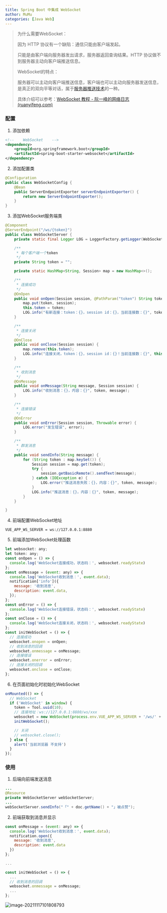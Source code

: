 ```yaml
---
title: Spring Boot 中集成 WebSocket
author: MuMu
categories: [Java Web]
---
```


> 为什么需要WebSocket：
>
> 因为 HTTP 协议有一个缺陷：通信只能由客户端发起。
>
> 只能是由客户端向服务器发出请求，服务器返回查询结果。HTTP 协议做不到服务器主动向客户端推送信息。
>
> WebSocket的特点：
>
> 服务器可以主动向客户端推送信息，客户端也可以主动向服务器发送信息，是真正的双向平等对话，属于[服务器推送技术](https://en.wikipedia.org/wiki/Push_technology)的一种。
>
> 具体介绍可以参考：[WebSocket 教程 - 阮一峰的网络日志 (ruanyifeng.com)](https://www.ruanyifeng.com/blog/2017/05/websocket.html)

### 配置

1. 添加依赖

```xml
<!--    WebSocket    -->
<dependency>
    <groupId>org.springframework.boot</groupId>
    <artifactId>spring-boot-starter-websocket</artifactId>
</dependency>
```

2. 添加配置类

```java
@Configuration
public class WebSocketConfig {
    @Bean
    public ServerEndpointExporter serverEndpointExporter() {
        return new ServerEndpointExporter();
    }
}
```

3. 添加WebSocket服务端类

```java
@Component
@ServerEndpoint("/ws/{token}")
public class WebSocketServer {
    private static final Logger LOG = LoggerFactory.getLogger(WebSocketServer.class);

    /**
     * 每个客户端一个token
     */
    private String token = "";

    private static HashMap<String, Session> map = new HashMap<>();

    /**
     * 连接成功
     */
    @OnOpen
    public void onOpen(Session session, @PathParam("token") String token) {
        map.put(token, session);
        this.token = token;
        LOG.info("有新连接：token：{}，session id：{}，当前连接数：{}", token, session.getId(), map.size());
    }

    /**
     * 连接关闭
     */
    @OnClose
    public void onClose(Session session) {
        map.remove(this.token);
        LOG.info("连接关闭，token：{}，session id：{}！当前连接数：{}", this.token, session.getId(), map.size());
    }

    /**
     * 收到消息
     */
    @OnMessage
    public void onMessage(String message, Session session) {
        LOG.info("收到消息：{}，内容：{}", token, message);
    }

    /**
     * 连接错误
     */
    @OnError
    public void onError(Session session, Throwable error) {
        LOG.error("发生错误", error);
    }

    /**
     * 群发消息
     */
    public void sendInfo(String message) {
        for (String token : map.keySet()) {
            Session session = map.get(token);
            try {
                session.getBasicRemote().sendText(message);
            } catch (IOException e) {
                LOG.error("推送消息失败：{}，内容：{}", token, message);
            }
            LOG.info("推送消息：{}，内容：{}", token, message);
        }
    }

}
```

4. 前端配置WebSocket地址

```properties
VUE_APP_WS_SERVER = ws://127.0.0.1:8880
```

5. 前端添加WebSocket处理函数

```javascript
let websocket: any;
let token: any;
const onOpen = () => {
  console.log('WebSocket连接成功，状态码：', websocket.readyState)
};
const onMessage = (event: any) => {
  console.log('WebSocket收到消息：', event.data);
  notification['info']({
    message: '收到消息',
    description: event.data,
  });
};
const onError = () => {
  console.log('WebSocket连接错误，状态码：', websocket.readyState)
};
const onClose = () => {
  console.log('WebSocket连接关闭，状态码：', websocket.readyState)
};
const initWebSocket = () => {
  // 连接成功
  websocket.onopen = onOpen;
  // 收到消息的回调
  websocket.onmessage = onMessage;
  // 连接错误
  websocket.onerror = onError;
  // 连接关闭的回调
  websocket.onclose = onClose;
};
```

6. 在页面初始化时初始化WebSocket

```javascript
onMounted(() => {
  // WebSocket
  if ('WebSocket' in window) {
    token = Tool.uuid(10);
    // 连接地址：ws://127.0.0.1:8880/ws/xxx
    websocket = new WebSocket(process.env.VUE_APP_WS_SERVER + '/ws/' + token);
    initWebSocket();

    // 关闭
    // websocket.close();
  } else {
    alert('当前浏览器 不支持')
  }
});
```

### 使用

1. 后端向前端发送消息

```java
...
@Resource
private WebSocketServer webSocketServer;
...
webSocketServer.sendInfo("「" + doc.getName() + "」被点赞");
```

2. 前端获取到消息并显示

```javascript
const onMessage = (event: any) => {
  console.log('WebSocket收到消息：', event.data);
  notification.open({
    message: '收到消息',
    description: event.data
  })
};

...

const initWebSocket = () => {
  ...
  // 收到消息的回调
  websocket.onmessage = onMessage;
  ...
};
```

![image-20211117101808793](https://cdn.jsdelivr.net/gh/piggy925/BlogAssets@main/uPic/Jw-120.png)


